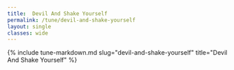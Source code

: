 ```yaml
---
title:  Devil And Shake Yourself
permalink: /tune/devil-and-shake-yourself
layout: single
classes: wide
---
```

{% include tune-markdown.md slug="devil-and-shake-yourself" title="Devil And Shake Yourself" %}
